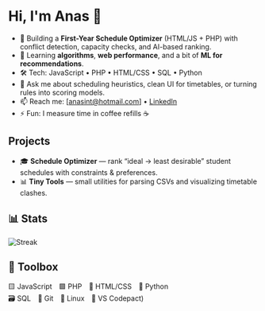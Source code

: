 # Hi, I'm Anas 👋

- 🔭 Building a **First-Year Schedule Optimizer** (HTML/JS + PHP) with conflict detection, capacity checks, and AI-based ranking.
- 🌱 Learning **algorithms**, **web performance**, and a bit of **ML for recommendations**.
- 🛠️ Tech: JavaScript • PHP • HTML/CSS • SQL • Python
- 💬 Ask me about scheduling heuristics, clean UI for timetables, or turning rules into scoring models.
- 📫 Reach me: [anasint@hotmail.com] • [LinkedIn](https://linkedin.com/in/anasayoubi)
- ⚡ Fun: I measure time in coffee refills ☕️

## Projects
- 🎓 **Schedule Optimizer** — rank “ideal → least desirable” student schedules with constraints & preferences.
- 📊 **Tiny Tools** — small utilities for parsing CSVs and visualizing timetable clashes.

## 📊 Stats
![Streak](https://streak-stats.demolab.com?user=AnasAyoubi)

## 🧰 Toolbox
🟨 JavaScript 🟪 PHP 🧩 HTML/CSS 🐍 Python  
🗃️ SQL 🧭 Git 🐧 Linux 🧰 VS Codepact)

